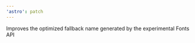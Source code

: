 ```yaml
---
'astro': patch
---
```


Improves the optimized fallback name generated by the experimental Fonts API
